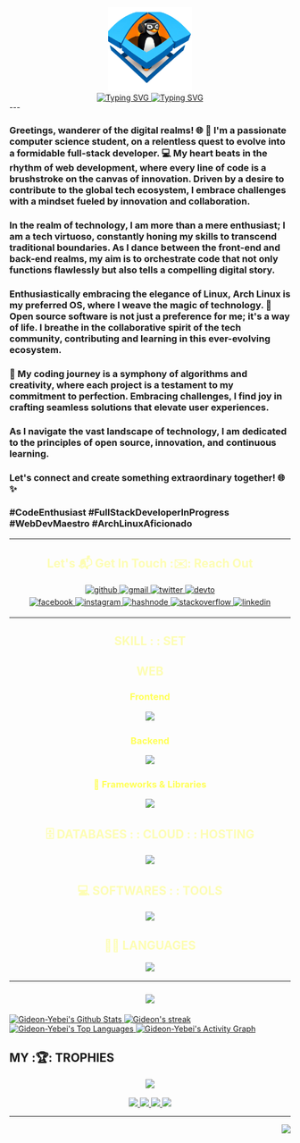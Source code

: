 <div align="center">
    <img src="linux.png" width=150/>
</div>
<div align="center"">
    <a align="center" href="https://git.io/typing-svg">
        <img src="https://readme-typing-svg.demolab.com?font=Fira+Code&weight=900&size=25&pause=5000&repeat=true&multiline=true&random=false&width=600&height=70&lines=C,JAVA+Programmer+%F0%9F%A7%99%E2%80%8D%E2%99%82%EF%B8%8F+%7C+ARCH+LINUX+USER" alt="Typing SVG" />
    </a>
    <a href="https://git.io/typing-svg">
        <img src="https://readme-typing-svg.demolab.com?font=Fira+Code&weight=900&size=30&pause=1000&color=869750&center=true&vCenter=true&random=true&width=435&lines=LinuXpert;Software+Engineer;Web+developer;" alt="Typing SVG" />
    </a>
</div>
<!--
<h2 align="center">
    <a href="https://git.io/typing-svg">
        <img src="https://readme-typing-svg.demolab.com?font=Fira+Code&weight=900&size=30&pause=1000&color=869750&center=true&vCenter=true&random=true&width=435&lines=LinuXpert;Software+Engineer;Web+developer;" alt="Typing SVG" />
    </a>
</h2>
-->
---

### Greetings, wanderer of the digital realms! 🌐 👋 I'm a passionate computer science student, on a relentless quest to evolve into a formidable full-stack developer. 💻 My heart beats in the rhythm of web development, where every line of code is a brushstroke on the canvas of innovation. Driven by a desire to contribute to the global tech ecosystem, I embrace challenges with a mindset fueled by innovation and collaboration.

### In the realm of technology, I am more than a mere enthusiast; I am a tech virtuoso, constantly honing my skills to transcend traditional boundaries. As I dance between the front-end and back-end realms, my aim is to orchestrate code that not only functions flawlessly but also tells a compelling digital story.

### Enthusiastically embracing the elegance of Linux, Arch Linux is my preferred OS, where I weave the magic of technology. 🐧 Open source software is not just a preference for me; it's a way of life. I breathe in the collaborative spirit of the tech community, contributing and learning in this ever-evolving ecosystem.

### 🚀 My coding journey is a symphony of algorithms and creativity, where each project is a testament to my commitment to perfection. Embracing challenges, I find joy in crafting seamless solutions that elevate user experiences.

### As I navigate the vast landscape of technology, I am dedicated to the principles of open source, innovation, and continuous learning.

### Let's connect and create something extraordinary together! 🌐✨

### #CodeEnthusiast #FullStackDeveloperInProgress #WebDevMaestro #ArchLinuxAficionado

---

<h2 align="center" style="color: #ff25;">Let's 📬 Get In Touch :✉️: Reach Out</h2>
<div align="center">
    <a href="https://github.com/Gideon-Yebei" target="_blank">
        <img src=https://img.shields.io/badge/github-%2324292e.svg?&style=for-the-badge&logo=github&logoColor=white alt=github style="margin-bottom: 5px;" />
    </a>
    <a href="mailto:hk-axl-coder@proton.me" target="_blank">
        <img src=https://img.shields.io/badge/gmail-%2324292e.svg?&style=for-the-badge&logo=gmail&logoColor=white alt=gmail style="margin-bottom: 5px;" />
    </a>
    <a href="https://twitter.com/GideonYebei" target="_blank">
        <img src=https://img.shields.io/badge/twitter-%2300acee.svg?&style=for-the-badge&logo=twitter&logoColor=white alt=twitter style="margin-bottom: 5px;" />
    </a>
    <a href="https://dev.to/HK-AXL-CODER" target="_blank">
        <img src=https://img.shields.io/badge/dev.to-%2308090A.svg?&style=for-the-badge&logo=dev.to&logoColor=white alt=devto style="margin-bottom: 5px;" />
    </a>
</div>
<div align="center">
    <a href="https://www.facebook.com/iamrishavanand" target="_blank">
        <img src=https://img.shields.io/badge/facebook-%232E87FB.svg?&style=for-the-badge&logo=facebook&logoColor=white alt=facebook style="margin-bottom: 5px;" />
    </a>
    <a href="https://instagram.com/iamrishavanand" target="_blank">
        <img src=https://img.shields.io/badge/instagram-%23000000.svg?&style=for-the-badge&logo=instagram&logoColor=white alt=instagram style="margin-bottom: 5px;" />
    </a>
    <a href="https://hashnode.com/@ZenithNova" target="_blank">
        <img src=https://img.shields.io/badge/hashnode-%232962FF.svg?&style=for-the-badge&logo=hashnode&logoColor=white alt=hashnode style="margin-bottom: 5px;" />
    </a>
    <a href="https://stackoverflow.com/users/HK-AXL-CODER" target="_blank">
        <img src=https://img.shields.io/badge/stackoverflow-%23F28032.svg?&style=for-the-badge&logo=stackoverflow&logoColor=white alt=stackoverflow style="margin-bottom: 5px;" />
    </a>
    <a href="https://linkedin.com/in/gideon-yebei" target="_blank">
        <img src=https://img.shields.io/badge/linkedin-%231E77B5.svg?&style=for-the-badge&logo=linkedin&logoColor=white alt=linkedin style="margin-bottom: 5px;" />
    </a>
</div>

---

<div align="center">

<h2  style="color: #ff25;">SKILL : : SET</h2>
<h2  style="color: #ff25;">WEB</h2>
<h3 align="center"  style="color: #ff5;"> Frontend </h3>
<img src="https://skillicons.dev/icons?i=html,css,js" />
<h3 align="center" style="color: #ff5;"> Backend</h3>
<img src="https://skillicons.dev/icons?i=js,php,java" />
<h3 align="center" style="color: #ff5;">🧰 Frameworks & Libraries</h3>
<img src="https://skillicons.dev/icons?i=nodejs,react,bootstrap" />
</div>

<div align="center">
    <h2  style="color: #ff25;">🗄️ DATABASES : : CLOUD : : HOSTING</h2>
    <img src="https://skillicons.dev/icons?i=mysql,mongodb,heroku,vercel,nginx,wordpress,webflow" />
</div>

<div align="center">
    <h2  style="color: #ff25;">💻 SOFTWARES : : TOOLS</h2>
    <img src="https://skillicons.dev/icons?i=linux,bash,perl,lua,docker,github,idea,vscode,git,figma,blender" />
</div>

<div align="center">
    <h2  style="color: #ff25;">👨‍💻 LANGUAGES</h2>
    <img src="https://skillicons.dev/icons?i=c,cpp,java,dotnet,sql" />
</div>

---

<h3 align="center">
    <img src="https://i.imgur.com/YCw47Dm.gif" />
</h3>
<p>
    <a href="https://github.com/anuraghazra/github-readme-stats">
        <img alt="Gideon-Yebei's Github Stats" src="https://github-readme-stats.vercel.app/api?username=Gideon-Yebei&theme=monokai&hide_border=true&show_icons=true&show=reviews,discussions_started,discussions_answered,prs_merged,prs_merged_percentage" height="192px"/>
    </a>
    <a href="https://github.com/Gideon-Yebei/github-readme-streak-stats">
        <img title="🔥 Get streak stats for your profile at git.io/streak-stats" alt="Gideon's streak" src="https://streak-stats.demolab.com/?user=Gideon-Yebei&theme=monokai&hide_border=true"/>
    </a>
    <a href="https://github.com/anuraghazra/github-readme-stats">
        <img alt="Gideon-Yebei's Top Languages" src="https://denvercoder1-github-readme-stats.vercel.app/api/top-langs/?username=Gideon-Yebei&langs_count=8&layout=compact&theme=monokai&hide_border=true&bg_color=1F222E&title_color=F85D7F&icon_color=F8D866&hide=Jupyter%20Notebook,Roff" height="192px"/>
    </a>
    <a href="https://github.com/ashutosh00710/github-readme-activity-graph">
        <img alt="Gideon-Yebei's Activity Graph" src="https://github-readme-activity-graph.vercel.app/graph/?username=Gideon-Yebei&theme=monokai&bg_color=1F222E&color=F8D866&line=F85D7F&point=FFFFFF&hide_border=true" />
    </a>
</p>
<!--🏆TROPHYGIF-->
<!--![Trophy](https://media.tenor.com/0ENB5HuTH0gAAAAi/trophy-beker.gif)-->

## MY :🏆: TROPHIES

<!--https://github.com/ryo-ma/github-profile-trophy-->

<p align="center">
    <img src="https://github-profile-trophy.vercel.app/?username=Gideon-Yebei&no-bg=true&no-frame=true"/>
</p>

<div align="center">
    <a href="#">
        <img src="https://komarev.com/ghpvc/?username=Gideon-Yebei&color=0E9C47&style=for-the-badge"/>
    </a>
    <a href="#">
        <img src="https://custom-icon-badges.demolab.com/badge/dynamic/json?logo=star&color=55960c&labelColor=488207&label=Stars&style=for-the-badge&query=%24.stars&url=https://api.github-star-counter.workers.dev/user/Gideon-Yebei"/>
    </a>
    <a href="#">
        <img src="https://custom-icon-badges.demolab.com/github/followers/Gideon-Yebei?color=236ad3&labelColor=1155ba&style=for-the-badge&logo=person-add&label=Follow&logoColor=white"/>
    </a>
    <a href="https://github.com/DenverCoder1/Simple-View-Counter">
        <img src="https://freshidea.com/jonah/app/DenverCoder1-profile-views"/>
    </a>
</div>

---

<!--<div align="center">
    <img align="left" alt="Linux" style="margin: 10px;" src="code.gif" width=700>
    <img align="right" style="margin: 10px;" src="https://spotify-github-profile.vercel.app/api/view?uid=31cqwbo2kaamwykjzxgm44j6aexu&cover_image=true&theme=default&show_offline=false&background_color=121212&interchange=false"  width=400 />
</div>-->
<div align="right">
    <img src="https://raw.githubusercontent.com/trinib/trinib/a5f17399d881c5651a89bfe4a621014b08346cf0/images/marquee.svg" />
</div>
